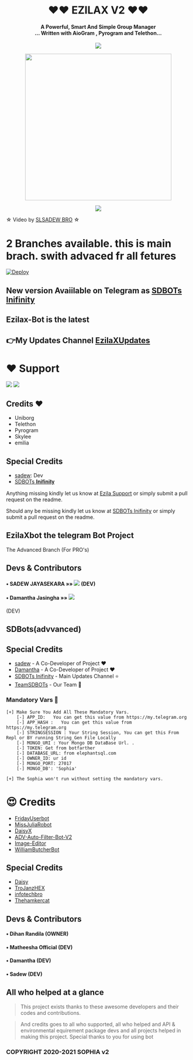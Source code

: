 <h1 align="center"><b> ❤️❤️  EZILAX V2 ❤️❤️</b></h1>

<h4 align="center">A Powerful, Smart And Simple Group Manager <br> ... Written with AioGram , Pyrogram and Telethon...</h4>
<p align='center'>
  <a href="https://www.python.org/" alt="made-with-python"> <img src="https://img.shields.io/badge/Made%20with-Python-1f425f.svg?style=flat-square&logo=python&color=blue" /> </a>
  <p align="center"><a href="https://t.me/Ezila_Updates"><img src="https://telegra.ph/file/92375b628fe722c66b24f.jpg" width="400"></a></p>
<p align="center">
  <a href="https://github.com/sadew451/graphs/commit-activity" alt="Maintenance"> <img src="https://img.shields.io/badge/Maintained%3F-yes-green.svg?style=flat-square" /> </a>
</p>


☆ Video by [SLSADEW BRO](https://www.youtube.com/channel/UCdSBUUQ1v0_IIElBR_1B72w) ☆


# 2 Branches available. this is main brach. swith advaced fr all fetures

[![Deploy](https://www.herokucdn.com/deploy/button.svg)](https://heroku.com/deploy?template=https://github.com/sadew451/EzilaX-Bot)


## New version Avaiilable on Telegram as [SDBOTs In͏i͏f͏i͏n͏i͏t͏y͏](https://t.me/SDBOTs_inifinity)
## Ezilax-Bot is the latest

## 👉My Updates Channel [EzilaXUpdates](https://t.me/Ezila_Updates)

# ❤️ Support
<a href="https://t.me/Ezila_Support"><img src="https://img.shields.io/badge/Join-Telegram%20Channel-red.svg?logo=Telegram"></a>
<a href="https://t.me/Ezila_Updates"><img src="https://img.shields.io/badge/Join-Telegram%20Group-blue.svg?logo=telegram"></a>

## Credits ❤️

 - Uniborg
 - Telethon
 - Pyrogram
 - Skylee
 - emilia

## Special Credits

- [sadew](https://github.com/sadew451): Dev
- [SDBOTs 𝐈𝐧𝐢𝐟𝐢𝐧𝐢𝐭𝐲](https://t.me/SDBOTs_inifinity)

Anything missing kindly let us know at [Ezila Support](https://t.me/Ezila_Updates) or simply submit a pull request on the readme.

Should any be missing kindly let us know at [SDBOTs In͏i͏f͏i͏n͏i͏t͏y͏](https://t.me/SDBOTs_inifinity) or simply submit a pull request on the readme.



## EzilaXbot the telegram Bot Project

The Advanced Branch (For PRO's)
## Devs & Contributors

#### • SADEW JAYASEKARA    »»  <a href="https://github.com/sadew451" alt="sadew451"> <img src="https://img.shields.io/badge/sadew451-107D8D?logo=github" /></a> (DEV) 
#### • Damantha Jasingha    »»  <a href="https://github.com/damantha126" alt="damantha126"> <img src="https://img.shields.io/badge/damantha126-107D8D?logo=github" /></a> 

(DEV)

## SDBots(advvanced)

## Special Credits
- [sadew](https://github.com/sadew451) - A Co-Developer of Project ❤️
- [Damantha](https://github.com/Damantha126) - A Co-Developer of Project ❤️
- [SDBOTs In͏i͏f͏i͏n͏i͏t͏y͏](https://t.me/SDBOTs_inifinity) - Main Updates Channel ⭐️
- [TeamSDBOTs](https://github.com/TeamSDBOTs) - Our Team 🌟




### Mandatory Vars 📒
```
[+] Make Sure You Add All These Mandatory Vars. 
    [-] APP_ID:   You can get this value from https://my.telegram.org
    [-] APP_HASH :   You can get this value from https://my.telegram.org
    [-] STRINGSESSION : Your String Session, You can get this From Repl or BY running String_Gen File Locally
    [-] MONGO_URI : Your Mongo DB DataBase Url. .
    [-] TOKEN: Get from botfarther
    [-] DATABASE_URL: from elephantsql.com
    [-] OWNER_ID: ur id
    [-] MONGO_PORT: 27017
    [-] MONGO_DB': 'Sophia'
 
[+] The Sophia won't run without setting the mandatory vars.
```

# 😍 Credits

 - [FridayUserbot](https://github.com/DevsExpo/FridayUserbot)
 - [MissJuliaRobot](https://github.com/MissJuliaRobot/MissJuliaRobot)
 - [DaisyX](https://github.com/teamdaisyx/daisy-x)
 - [ADV-Auto-Filter-Bot-V2](https://github.com/AlbertEinsteinTG/Adv-Auto-Filter-Bot-V2)
 - [Image-Editor](https://github.com/TroJanzHEX/Image-Editor/)
 - [WilliamButcherBot](https://github.com/thehamkercat/WilliamButcherBot)


## Special Credits

- [Daisy](https://github.com/teamdaisyx/daisy-Old)
- [TroJanzHEX](https://github.com/TroJanzHEX)
- [infotechbro](https://github.com/infotechbro/)
- [Thehamkercat](https://github.com/thehamkercat)





## Devs & Contributors

#### • Dihan Randila (OWNER) 
#### • Matheesha Official (DEV)
#### • Damantha (DEV)
#### • Sadew (DEV)

## All who helped at a glance 

> This project exists thanks to these awesome developers and their codes and contributions.


> And credits goes to all who supported, all who helped and API & environmental equirement package devs and all projects helped in making this project.
> Special thanks to you for using bot

### COPYRIGHT 2020-2021 SOPHIA v2

